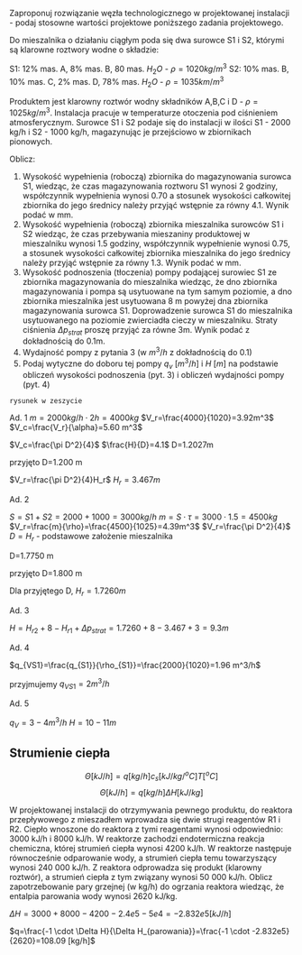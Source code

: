 Zaproponuj rozwiązanie węzła technologicznego w projektowanej instalacji - podaj stosowne wartości projektowe poniższego zadania projektowego.

Do mieszalnika o działaniu ciągłym poda się dwa surowce S1 i S2, którymi są klarowne roztwory wodne o składzie:

S1: 12% mas. A, 8% mas. B, 80 mas. $H_2O$ - $\rho = 1020 kg/m^3$ 
S2: 10% mas. B, 10% mas. C, 2% mas. D, 78% mas. $H_2O$ - $\rho=1035 km/m^3$

Produktem jest klarowny roztwór wodny składników A,B,C i D - $\rho = 1025 kg/m^3$. Instalacja pracuje w temperaturze otoczenia pod ciśnieniem atmosferycznym. Surowce S1 i S2 podaje się do instalacji w ilości S1 - 2000 kg/h i S2 - 1000 kg/h, magazynując je przejściowo w zbiornikach pionowych. 

Oblicz:

1. Wysokość wypełnienia (roboczą) zbiornika do magazynowania surowca S1, wiedząc, że czas magazynowania roztworu S1 wynosi 2 godziny, współczynnik wypełnienia wynosi 0.70 a stosunek wysokości całkowitej zbiornika do jego średnicy należy przyjąć wstępnie za równy 4.1. Wynik podać w mm.
2. Wysokość wypełnienia (roboczą) zbiornika mieszalnika surowców S1 i S2 wiedząc, że czas przebywania mieszaniny produktowej w mieszalniku wynosi 1.5 godziny, współczynnik wypełnienie wynosi 0.75, a stosunek wysokości całkowitej zbiornika mieszalnika do jego średnicy należy przyjąć wstępnie za równy 1.3. Wynik podać w mm.
3. Wysokość podnoszenia (tłoczenia) pompy podającej surowiec S1 ze zbiornika magazynowania do mieszalnika wiedząc, że dno zbiornika magazynowania i pompa są usytuowane na tym samym poziomie, a dno zbiornika mieszalnika jest usytuowana 8 m powyżej dna zbiornika magazynowania surowca S1. Doprowadzenie surowca S1 do mieszalnika usytuowanego na poziomie zwierciadła cieczy w mieszalniku. Straty ciśnienia $\Delta p_{strat}$ proszę przyjąć za równe 3m. Wynik podać z dokładnością do 0.1m.
4. Wydajność pompy z pytania 3 (w $m^3/h$ z dokładnością do 0.1)
5. Podaj wytyczne do doboru tej pompy $q_v\ [m^3/h]$ i $H\ [m]$ na podstawie obliczeń wysokości podnoszenia (pyt. 3) i obliczeń wydajności pompy (pyt. 4)

`rysunek w zeszycie`

Ad. 1
$m=2000 kg/h \cdot 2h=4000kg$
$V_r=\frac{4000}{1020}=3.92m^3$
$V_c=\frac{V_r}{\alpha}=5.60 m^3$

$V_c=\frac{\pi D^2}{4}$
$\frac{H}{D}=4.1$
D=1.2027m

przyjęto D=1.200 m

$V_r=\frac{\pi D^2}{4}H_r$
$H_r=3.467 m$


Ad. 2

$S=S1+S2=2000+1000=3000 kg/h$
$m=S \cdot \tau= 3000 \cdot 1.5 = 4500 kg$
$V_r=\frac{m}{\rho}=\frac{4500}{1025}=4.39m^3$
$V_r=\frac{\pi D^2}{4}$
$D=H_r$ - podstawowe założenie mieszalnika

D=1.7750 m

przyjęto D=1.800 m

Dla przyjętego D, $H_r=1.7260 m$

Ad. 3

$H=H_{r2}+8-H_{r1}+\Delta p_{strat}=1.7260+8-3.467+3=9.3 m$

Ad. 4

$q_{VS1}=\frac{q_{S1}}{\rho_{S1}}=\frac{2000}{1020}=1.96 m^3/h$

przyjmujemy $q_{VS1}=2 m^3/h$

Ad. 5

$q_V=3-4m^3/h$
$H=10-11 m$

## Strumienie ciepła

$$\Theta [kJ/h]=q[kg/h]c_s[kJ/kg/^oC]T[^oC]$$
$$\Theta[kJ/h]=q[kg/h]\Delta H[kJ/kg]$$

W projektowanej instalacji do otrzymywania pewnego produktu, do reaktora przepływowego z mieszadłem wprowadza się dwie strugi reagentów R1 i R2. Ciepło wnoszone do reaktora z tymi reagentami wynosi odpowiednio: 3000 kJ/h i 8000 kJ/h. W reaktorze zachodzi endotermiczna reakcja chemiczna, której strumień ciepła wynosi 4200 kJ/h. W reaktorze następuje równocześnie odparowanie wody, a strumień ciepła temu towarzyszący wynosi 240 000 kJ/h. Z reaktora odprowadza się produkt (klarowny roztwór), a strumień ciepła z tym związany wynosi 50 000 kJ/h. Oblicz zapotrzebowanie pary grzejnej (w kg/h) do ogrzania reaktora wiedząc, że entalpia parowania wody wynosi 2620 kJ/kg. 

$\Delta H = 3000 + 8000 - 4200 - 2.4e5 - 5e4= -2.832e5 [kJ/h]$

$q=\frac{-1 \cdot \Delta H}{\Delta H_{parowania}}=\frac{-1 \cdot -2.832e5}{2620}=108.09 [kg/h]$
